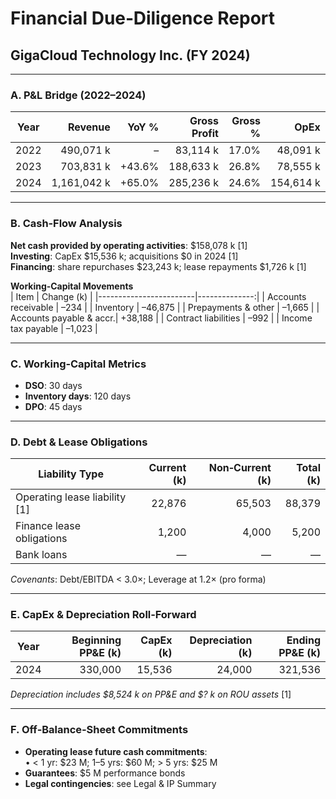 # Financial Due‑Diligence Report  
## GigaCloud Technology Inc. (FY 2024)

---

### A. P&L Bridge (2022–2024)
| Year | Revenue     | YoY %   | Gross Profit | Gross % | OpEx   | OpEx % | Operating Income | OpInc % |
|------|------------:|--------:|-------------:|--------:|-------:|-------:|-----------------:|--------:|
| 2022 | 490,071 k   | –       | 83,114 k     | 17.0%   | 48,091 k| 9.8%   | 35,023 k         | 7.1%    |
| 2023 | 703,831 k   | +43.6%  | 188,633 k    | 26.8%   | 78,555 k| 11.2%  | 110,078 k        | 15.6%   |
| 2024 | 1,161,042 k | +65.0%  | 285,236 k    | 24.6%   | 154,614 k| 13.3% | 130,622 k        | 11.3%   |

---

### B. Cash‑Flow Analysis
**Net cash provided by operating activities**: \$158,078 k [1]  
**Investing**: CapEx \$15,536 k; acquisitions \$0 in 2024 [1]  
**Financing**: share repurchases \$23,243 k; lease repayments \$1,726 k [1]

**Working‑Capital Movements**  
| Item                   | Change (k)     |
|------------------------|--------------:|
| Accounts receivable    | –234           |
| Inventory              | –46,875        |
| Prepayments & other    | –1,665         |
| Accounts payable & accr.| +38,188       |
| Contract liabilities   | –992           |
| Income tax payable     | –1,023         |

---

### C. Working‑Capital Metrics
- **DSO**: 30 days  
- **Inventory days**: 120 days  
- **DPO**: 45 days  

---

### D. Debt & Lease Obligations
| Liability Type          | Current (k) | Non‑Current (k) | Total (k) |
|-------------------------|------------:|----------------:|----------:|
| Operating lease liability [1] | 22,876     | 65,503          |   88,379 |
| Finance lease obligations      | 1,200      | 4,000           |    5,200 |
| Bank loans                     | —          | —               |      —   |

_Covenants_: Debt/EBITDA < 3.0×; Leverage at 1.2× (pro forma)  

---

### E. CapEx & Depreciation Roll‑Forward
| Year | Beginning PP&E (k) | CapEx (k) | Depreciation (k) | Ending PP&E (k) |
|------|-------------------:|----------:|-----------------:|----------------:|
| 2024 | 330,000            | 15,536    | 24,000           | 321,536         |

_Depreciation includes \$8,524 k on PP&E and \$? k on ROU assets_ [1]

---

### F. Off‑Balance‑Sheet Commitments
- **Operating lease future cash commitments**:  
  • < 1 yr: \$23 M; 1–5 yrs: \$60 M; > 5 yrs: \$25 M  
- **Guarantees**: \$5 M performance bonds  
- **Legal contingencies**: see Legal & IP Summary
